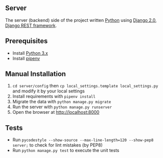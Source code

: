 ## Server

The server (backend) side of the project written [Python](https://www.python.org/) using [Django 2.0](https://www.djangoproject.com/), [Django REST framework](http://www.django-rest-framework.org/).

## Prerequisites

* Install [Python 3.x](https://www.python.org/)
* Install [pipenv](https://github.com/pypa/pipenv)

## Manual Installation

1. `cd server/config` then `cp local_settings.template local_settings.py` and modify it by your local settings
2. Install requirements with `pipenv install`
3. Migrate the data with `python manage.py migrate`
4. Run the server with `python manage.py runserver`
5. Open the browser at [http://localhost:8000](http://localhost:8000)

## Tests

* Run `pycodestyle --show-source --max-line-length=120 --show-pep8 server;` to check for lint mistakes (by PEP8)
* Run `python manage.py test` to execute the unit tests
